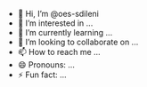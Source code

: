 - 👋 Hi, I’m @oes-sdileni
- 👀 I’m interested in ...
- 🌱 I’m currently learning ...
- 💞️ I’m looking to collaborate on ...
- 📫 How to reach me ...
- 😄 Pronouns: ...
- ⚡ Fun fact: ...

<!---
oes-sdileni/oes-sdileni is a ✨ special ✨ repository because its `README.md` (this file) appears on your GitHub profile.
You can click the Preview link to take a look at your changes.
--->
